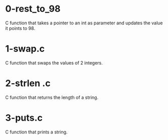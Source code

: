# 0-rest_to_98
  C function that takes a pointer to an int as parameter and updates the value it points to 98.

# 1-swap.c
  C function that swaps the values of 2 integers.

# 2-strlen .c
  C function that returns the length of a string.

# 3-puts.c
  C function that prints a string.

